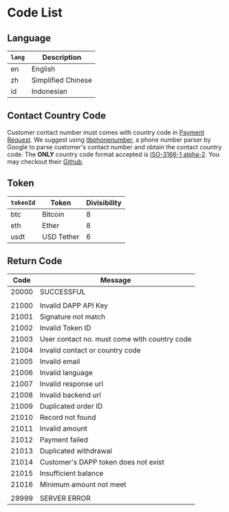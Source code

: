 # Code List

## Language
|`lang`|Description|
|-|-|
|en|English|
|zh|Simplified Chinese|
|id|Indonesian|

## Contact Country Code
Customer contact number must comes with country code in [Payment Request](DappIntegration.md#payment-request). We suggest using [libphonenumber](https://github.com/google/libphonenumber), a phone number parser by Google to parse customer's contact number and obtain the contact country code. The **ONLY** country code format accepted is [ISO-3166-1 alpha-2](https://en.wikipedia.org/wiki/ISO_3166-1_alpha-2). You may checkout their [Github](https://github.com/google/libphonenumber).


## Token

|`tokenId`|Token|Divisibility|
|-|-|-|
|btc|Bitcoin|8|
|eth|Ether|8|
|usdt|USD Tether|6|


## Return Code

|Code|Message|
|--- |--- |
|20000|SUCCESSFUL|
|||
|21000|Invalid DAPP API Key|
|21001|Signature not match|
|21002|Invalid Token ID|
|21003|User contact no. must come with country code|
|21004|Invalid contact or country code|
|21005|Invalid email|
|21006|Invalid language|
|21007|Invalid response url|
|21008|Invalid backend url|
|21009|Duplicated order ID|
|21010|Record not found|
|21011|Invalid amount|
|21012|Payment failed|
|21013|Duplicated withdrawal|
|21014|Customer\'s DAPP token does not exist|
|21015|Insufficient balance|
|21016|Minimum amount not meet|
|||
|29999|SERVER ERROR|



